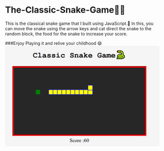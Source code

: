 # The-Classic-Snake-Game🍪🐍
This is the classical snake game that I built using JavaScript.🐍
In this, you can move the snake using the arrow keys and cat direct the snake to the random block, the food for the snake to increase your score.

###Enjoy Playing it and relive your childhood 😄
![A Screenshot of the game](./images/img1.png)